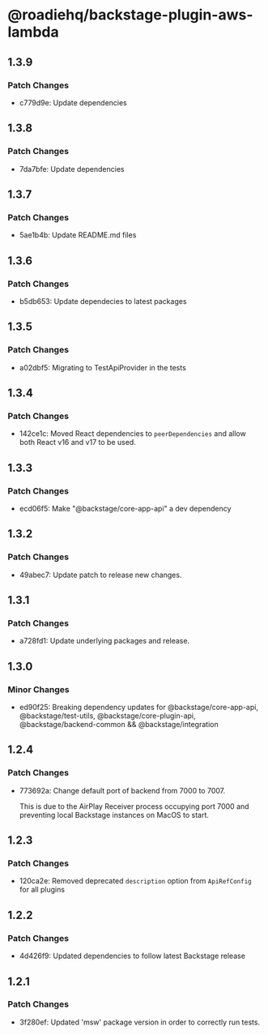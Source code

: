 # @roadiehq/backstage-plugin-aws-lambda

## 1.3.9

### Patch Changes

- c779d9e: Update dependencies

## 1.3.8

### Patch Changes

- 7da7bfe: Update dependencies

## 1.3.7

### Patch Changes

- 5ae1b4b: Update README.md files

## 1.3.6

### Patch Changes

- b5db653: Update dependecies to latest packages

## 1.3.5

### Patch Changes

- a02dbf5: Migrating to TestApiProvider in the tests

## 1.3.4

### Patch Changes

- 142ce1c: Moved React dependencies to `peerDependencies` and allow both React v16 and v17 to be used.

## 1.3.3

### Patch Changes

- ecd06f5: Make "@backstage/core-app-api" a dev dependency

## 1.3.2

### Patch Changes

- 49abec7: Update patch to release new changes.

## 1.3.1

### Patch Changes

- a728fd1: Update underlying packages and release.

## 1.3.0

### Minor Changes

- ed90f25: Breaking dependency updates for @backstage/core-app-api, @backstage/test-utils, @backstage/core-plugin-api, @backstage/backend-common && @backstage/integration

## 1.2.4

### Patch Changes

- 773692a: Change default port of backend from 7000 to 7007.

  This is due to the AirPlay Receiver process occupying port 7000 and preventing local Backstage instances on MacOS to start.

## 1.2.3

### Patch Changes

- 120ca2e: Removed deprecated `description` option from `ApiRefConfig` for all plugins

## 1.2.2

### Patch Changes

- 4d426f9: Updated dependencies to follow latest Backstage release

## 1.2.1

### Patch Changes

- 3f280ef: Updated 'msw' package version in order to correctly run tests.
